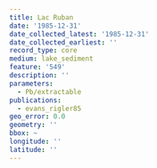 ```yaml
---
title: Lac Ruban
date: '1985-12-31'
date_collected_latest: '1985-12-31'
date_collected_earliest: ''
record_type: core
medium: lake_sediment
feature: '549'
description: ''
parameters:
  - Pb/extractable
publications:
  - evans_rigler85
geo_error: 0.0
geometry: ''
bbox: ~
longitude: ''
latitude: ''
---
```

